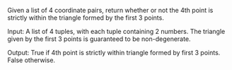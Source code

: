 Given a list of 4 coordinate pairs, return whether or not the 4th point is strictly within the triangle formed by the first 3 points.

Input: A list of 4 tuples, with each tuple containing 2 numbers. The triangle given by the first 3 points is guaranteed to be non-degenerate.

Output: True if 4th point is strictly within triangle formed by first 3 points. False otherwise.